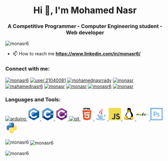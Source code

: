<h1 align="center">Hi 👋, I'm Mohamed Nasr</h1>
<h3 align="center">A Competitive Programmer - Computer Engineering student - Web developer</h3>

<p align="left"> <img src="https://komarev.com/ghpvc/?username=monasr6&label=Profile%20views&color=0e75b6&style=flat" alt="monasr6" /> </p>


- 📫 How to reach me **https://www.linkedin.com/in/monasr6/**

<h3 align="left">Connect with me:</h3>
<p align="left">
<a href="https://linkedin.com/in/monasr6" target="blank"><img align="center" src="https://raw.githubusercontent.com/rahuldkjain/github-profile-readme-generator/master/src/images/icons/Social/linked-in-alt.svg" alt="monasr6" height="30" width="40" /></a>
<a href="https://stackoverflow.com/users/user:21040081" target="blank"><img align="center" src="https://raw.githubusercontent.com/rahuldkjain/github-profile-readme-generator/master/src/images/icons/Social/stack-overflow.svg" alt="user:21040081" height="30" width="40" /></a>
<a href="https://kaggle.com/mohamednasrrady" target="blank"><img align="center" src="https://raw.githubusercontent.com/rahuldkjain/github-profile-readme-generator/master/src/images/icons/Social/kaggle.svg" alt="mohamednasrrady" height="30" width="40" /></a>
<a href="https://www.codechef.com/users/monasr" target="blank"><img align="center" src="https://cdn.jsdelivr.net/npm/simple-icons@3.1.0/icons/codechef.svg" alt="monasr" height="30" width="40" /></a>
<a href="https://www.hackerrank.com/mahamednasr6" target="blank"><img align="center" src="https://raw.githubusercontent.com/rahuldkjain/github-profile-readme-generator/master/src/images/icons/Social/hackerrank.svg" alt="mahamednasr6" height="30" width="40" /></a>
<a href="https://codeforces.com/profile/monasr" target="blank"><img align="center" src="https://raw.githubusercontent.com/rahuldkjain/github-profile-readme-generator/master/src/images/icons/Social/codeforces.svg" alt="monasr" height="30" width="40" /></a>
<a href="https://www.leetcode.com/monasr" target="blank"><img align="center" src="https://raw.githubusercontent.com/rahuldkjain/github-profile-readme-generator/master/src/images/icons/Social/leet-code.svg" alt="monasr" height="30" width="40" /></a>
<a href="https://auth.geeksforgeeks.org/user/monasr6" target="blank"><img align="center" src="https://raw.githubusercontent.com/rahuldkjain/github-profile-readme-generator/master/src/images/icons/Social/geeks-for-geeks.svg" alt="monasr6" height="30" width="40" /></a>
<a href="https://www.topcoder.com/members/monasr" target="blank"><img align="center" src="https://raw.githubusercontent.com/rahuldkjain/github-profile-readme-generator/master/src/images/icons/Social/topcoder.svg" alt="monasr" height="30" width="40" /></a>
</p>

<h3 align="left">Languages and Tools:</h3>
<p align="left"> <a href="https://www.arduino.cc/" target="_blank" rel="noreferrer"> <img src="https://cdn.worldvectorlogo.com/logos/arduino-1.svg" alt="arduino" width="40" height="40"/> </a> <a href="https://www.cprogramming.com/" target="_blank" rel="noreferrer"> <img src="https://raw.githubusercontent.com/devicons/devicon/master/icons/c/c-original.svg" alt="c" width="40" height="40"/> </a> <a href="https://www.w3schools.com/cpp/" target="_blank" rel="noreferrer"> <img src="https://raw.githubusercontent.com/devicons/devicon/master/icons/cplusplus/cplusplus-original.svg" alt="cplusplus" width="40" height="40"/> </a> <a href="https://www.w3schools.com/cs/" target="_blank" rel="noreferrer"> <img src="https://raw.githubusercontent.com/devicons/devicon/master/icons/csharp/csharp-original.svg" alt="csharp" width="40" height="40"/> </a> <a href="https://git-scm.com/" target="_blank" rel="noreferrer"> <img src="https://www.vectorlogo.zone/logos/git-scm/git-scm-icon.svg" alt="git" width="40" height="40"/> </a> <a href="https://www.w3.org/html/" target="_blank" rel="noreferrer"> <img src="https://raw.githubusercontent.com/devicons/devicon/master/icons/html5/html5-original-wordmark.svg" alt="html5" width="40" height="40"/> </a> <a href="https://www.java.com" target="_blank" rel="noreferrer"> <img src="https://raw.githubusercontent.com/devicons/devicon/master/icons/java/java-original.svg" alt="java" width="40" height="40"/> </a> <a href="https://developer.mozilla.org/en-US/docs/Web/JavaScript" target="_blank" rel="noreferrer"> <img src="https://raw.githubusercontent.com/devicons/devicon/master/icons/javascript/javascript-original.svg" alt="javascript" width="40" height="40"/> </a> <a href="https://www.linux.org/" target="_blank" rel="noreferrer"> <img src="https://raw.githubusercontent.com/devicons/devicon/master/icons/linux/linux-original.svg" alt="linux" width="40" height="40"/> </a> <a href="https://nodejs.org" target="_blank" rel="noreferrer"> <img src="https://raw.githubusercontent.com/devicons/devicon/master/icons/nodejs/nodejs-original-wordmark.svg" alt="nodejs" width="40" height="40"/> </a> <a href="https://www.photoshop.com/en" target="_blank" rel="noreferrer"> <img src="https://raw.githubusercontent.com/devicons/devicon/master/icons/photoshop/photoshop-line.svg" alt="photoshop" width="40" height="40"/> </a> <a href="https://www.python.org" target="_blank" rel="noreferrer"> <img src="https://raw.githubusercontent.com/devicons/devicon/master/icons/python/python-original.svg" alt="python" width="40" height="40"/> </a> </p>

<p><img align="left" src="https://github-readme-stats.vercel.app/api/top-langs?username=monasr6&show_icons=true&locale=en&layout=compact" alt="monasr6" /></p>

<p>&nbsp;<img align="center" src="https://github-readme-stats.vercel.app/api?username=monasr6&show_icons=true&locale=en" alt="monasr6" /></p>

<p><img align="center" src="https://github-readme-streak-stats.herokuapp.com/?user=monasr6&" alt="monasr6" /></p>
